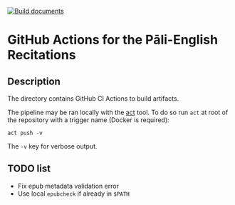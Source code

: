 [![Build
documents](https://github.com/bergentroll/pali-english-recitations/actions/workflows/building.yaml/badge.svg)](https://github.com/bergentroll/pali-english-recitations/actions/workflows/building.yaml)

# GitHub Actions for the Pāli-English Recitations

## Description

The directory contains GitHub CI Actions to build artifacts.

The pipeline may be ran locally with the [act](https://github.com/nektos/act)
tool. To do so run `act` at root of the repository with a trigger name
(Docker is required):

```shell
act push -v
```

The `-v` key for verbose output.

## TODO list

- Fix epub metadata validation error
- Use local `epubcheck` if already in `$PATH`
